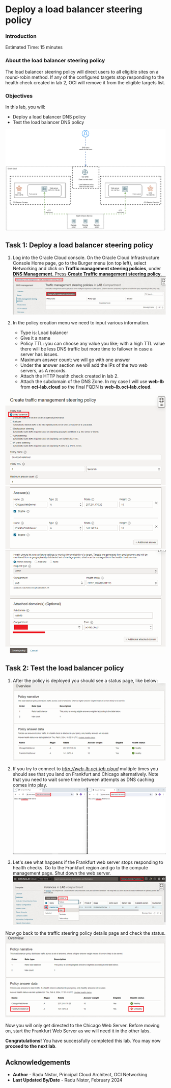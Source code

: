 # Deploy a load balancer steering policy

### Introduction

Estimated Time: 15 minutes

### About the load balancer steering policy

The load balancer steering policy will direct users to all eligible sites on a round-robin method. If any of the configured targets stop responding to the health check created in lab 2, OCI will remove it from the eligible targets list.

### Objectives

In this lab, you will:

* Deploy a load balancer DNS policy
* Test the load balancer DNS policy

![lab3](images/lab3.png)

## Task 1: Deploy a load balancer steering policy

1. Log into the Oracle Cloud console. On the Oracle Cloud Infrastructure Console Home page, go to the Burger menu (on top left), select Networking and click on **Traffic management steering policies**, under **DNS Management**. Press **Create Traffic management steering policy**. 
  ![Create dnspollb1](images/dnspollb1.png)
 
2. In the policy creation menu we need to input various information.

    * Type is: Load balancer
    * Give it a name
    * Policy TTL: you can choose any value you like; with a high TTL value there will be less DNS traffic but more time to failover in case a server has issues.
    * Maximum answer count: we will go with one answer
    * Under the answer section we will add the IPs of the two web servers, as A records.
    * Attach the HTTP health check created in lab 2.
    * Attach the subdomain of the DNS Zone. In my case I will use **web-lb** from **oci-lab.cloud** so the final FQDN is **web-lb.oci-lab.cloud**.
    
  ![Create dnspollb2](images/dnspollb2.png)
  ![Create dnspollb3](images/dnspollb3.png)
  ![Create dnspollb4](images/dnspollb4.png)

## Task 2: Test the load balancer policy

1. After the policy is deployed you should see a status page, like below:
  ![Policy status](images/policystatus.png)

2. If you try to connect to *http://web-lb.oci-lab.cloud* multiple times you should see that you land on Frankfurt and Chicago alternatively. Note that you need to wait some time between attempts as DNS caching comes into play.
  ![Web response](images/webresponse.png)
  
3. Let's see what happens if the Frankfurt web server stops responding to health checks. Go to the Frankfurt region and go to the compute management page. Shut down the web server.
  ![Stop fra](images/stopfra.png)

  Now go back to the traffic steering policy details page and check the status. 
  ![Policy status2](images/policystatus2.png)

  Now you will only get directed to the Chicago Web Server. 
  Before moving on, start the Frankfurt Web Server as we will need it in the other labs.

**Congratulations!** You have successfully completed this lab. You may now **proceed to the next lab**.

## Acknowledgements

* **Author** - Radu Nistor, Principal Cloud Architect, OCI Networking
* **Last Updated By/Date** - Radu Nistor, February 2024
